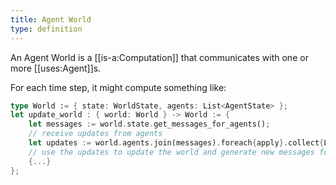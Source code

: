 ```yaml
---
title: Agent World
type: definition
---
```


An Agent World is a [[is-a:Computation]] that communicates with one or more [[uses:Agent]]s.

For each time step, it might compute something like:

```rust
type World := { state: WorldState, agents: List<AgentState> };
let update_world : { world: World } -> World := {
	let messages := world.state.get_messages_for_agents();
	// receive updates from agents
	let updates := world.agents.join(messages).foreach{apply}.collect{List};
	// use the updates to update the world and generate new messages for the agents
	{...}
};
```